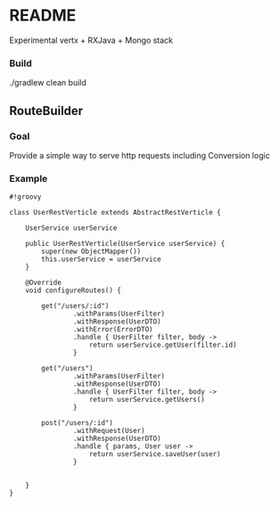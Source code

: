 # README #

Experimental vertx + RXJava + Mongo stack

### Build ###

./gradlew clean build

## RouteBuilder ##

### Goal ###
Provide a simple way to serve http requests including Conversion logic

### Example ###


```
#!groovy

class UserRestVerticle extends AbstractRestVerticle {

    UserService userService

    public UserRestVerticle(UserService userService) {
        super(new ObjectMapper())
        this.userService = userService
    }

    @Override
    void configureRoutes() {

        get("/users/:id")
                .withParams(UserFilter)
                .withResponse(UserDTO)
                .withError(ErrorDTO)
                .handle { UserFilter filter, body ->
                    return userService.getUser(filter.id)
                }

        get("/users")
                .withParams(UserFilter)
                .withResponse(UserDTO)
                .handle { UserFilter filter, body ->
                    return userService.getUsers()
                }

        post("/users/:id")
                .withRequest(User)
                .withResponse(UserDTO)
                .handle { params, User user ->
                    return userService.saveUser(user)
                }


    }
}
```